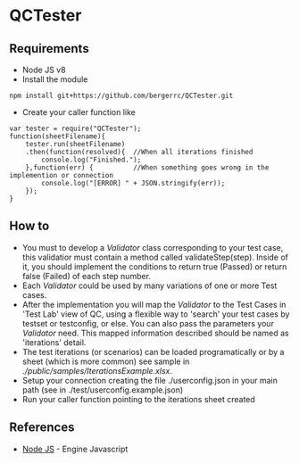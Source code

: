 # QCTester

## Requirements

* Node JS v8
* Install the module
```
npm install git+https://github.com/bergerrc/QCTester.git
```
* Create your caller function like
```
var tester = require("QCTester");  
function(sheetFilename){
	tester.run(sheetFilename)
	.then(function(resolved){  //When all iterations finished
		console.log("Finished.");
	},function(err) {          //When something goes wrong in the implemention or connection
		console.log("[ERROR] " + JSON.stringify(err));
	});
}
```
## How to
* You must to develop a *Validator* class corresponding to your test case, this validatior must contain a method called validateStep(step). Inside of it, you should implement the conditions to return true (Passed) or return false (Failed) of each step number.
* Each *Validator* could be used by many variations of one or more Test cases.
* After the implementation you will map the *Validator* to the Test Cases in 'Test Lab' view of QC, using a flexible way to 'search' your test cases by testset or testconfig, or else. You can also pass the parameters your *Validator* need. This mapped information described should be named as 'iterations' detail.
* The test iterations (or scenarios) can be loaded programatically or by a sheet (which is more common) see sample in *./public/samples/IterationsExample.xlsx*.
* Setup your connection creating the file ./userconfig.json in your main path (see in ./test/userconfig.example.json)
* Run your caller function pointing to the iterations sheet created

## References
* [Node JS](https://nodejs.org/en/) - Engine Javascript

